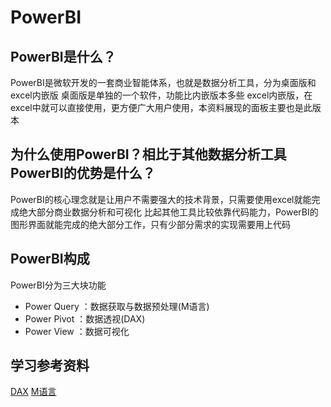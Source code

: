 # PowerBI
## PowerBI是什么？
PowerBI是微软开发的一套商业智能体系，也就是数据分析工具，分为桌面版和excel内嵌版
桌面版是单独的一个软件，功能比内嵌版本多些
excel内嵌版，在excel中就可以直接使用，更方便广大用户使用，本资料展现的面板主要也是此版本
## 为什么使用PowerBI？相比于其他数据分析工具PowerBI的优势是什么？
PowerBI的核心理念就是让用户不需要强大的技术背景，只需要使用excel就能完成绝大部分商业数据分析和可视化
比起其他工具比较依靠代码能力，PowerBI的图形界面就能完成的绝大部分工作，只有少部分需求的实现需要用上代码
## PowerBI构成
PowerBI分为三大块功能 
- Power Query ：数据获取与数据预处理(M语言)
- Power Pivot ：数据透视(DAX)
- Power View ：数据可视化

## 学习参考资料

[DAX](https://docs.microsoft.com/zh-cn/power-bi/transform-model/desktop-quickstart-learn-dax-basics)
[M语言](https://pqfans.com/)
